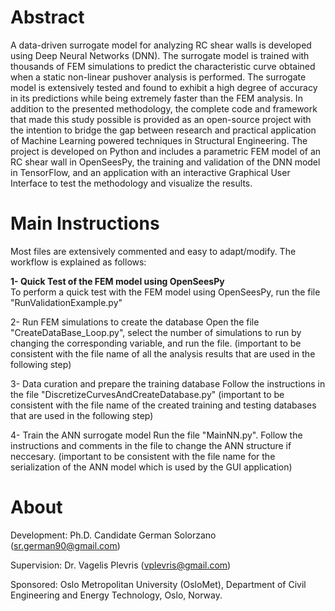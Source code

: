 # Abstract
A data-driven surrogate model for analyzing RC shear walls is developed using Deep Neural Networks (DNN). The surrogate model is trained with thousands of FEM simulations to predict the characteristic curve obtained when a static non-linear pushover analysis is performed. The surrogate model is extensively tested and found to exhibit a high degree of accuracy in its predictions while being extremely faster than the FEM analysis. In addition to the presented methodology, the complete code and framework that made this study possible is provided as an open-source project with the intention to bridge the gap between research and practical application of Machine Learning powered techniques in Structural Engineering. The project is developed on Python and includes a parametric FEM model of an RC shear wall in OpenSeesPy, the training and validation of the DNN model in TensorFlow, and an application with an interactive Graphical User Interface to test the methodology and visualize the results. 

# Main Instructions 
Most files are extensively commented and easy to adapt/modify. The workflow is explained as follows:

**1- Quick Test of the FEM model using OpenSeesPy** \
To perform a quick test with the FEM model using OpenSeesPy, run the file "RunValidationExample.py"

2- Run FEM simulations to create the database
Open the file "CreateDataBase_Loop.py", select the number of simulations to run by changing the corresponding variable, and run the file. (important to be consistent with the file name of all the analysis results that are used in the following step)

3- Data curation and prepare the training database
Follow the instructions in the file "DiscretizeCurvesAndCreateDatabase.py" (important to be consistent with the file name of the created training and testing databases that are used in the following step)

4- Train the ANN surrogate model
Run the file "MainNN.py". Follow the instructions and comments in the file to change the ANN structure if neccesary. (important to be consistent with the file name for the serialization of the ANN model which is used by the GUI application)



# About
Development: Ph.D. Candidate German Solorzano (sr.german90@gmail.com)

Supervision: Dr. Vagelis Plevris (vplevris@gmail.com)

Sponsored:  Oslo Metropolitan University (OsloMet), Department of Civil Engineering and Energy Technology, Oslo, Norway.
